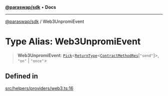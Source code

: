 [**@paraswap/sdk**](../README.md) • **Docs**

***

[@paraswap/sdk](../globals.md) / Web3UnpromiEvent

# Type Alias: Web3UnpromiEvent

> **Web3UnpromiEvent**: [`Pick`](../-internal-/type-aliases/Pick.md)\<[`ReturnType`](../-internal-/type-aliases/ReturnType.md)\<[`ContractMethodRes`](../-internal-/type-aliases/ContractMethodRes.md)\[`"send"`\]\>, `"on"` \| `"once"`\>

## Defined in

[src/helpers/providers/web3.ts:16](https://github.com/paraswap/paraswap-sdk/blob/master/src/helpers/providers/web3.ts#L16)
